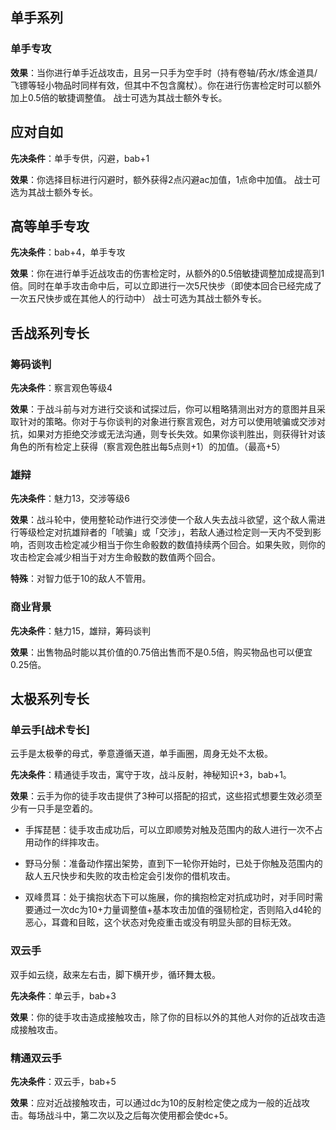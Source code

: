 ## 单手系列
### 单手专攻
**效果**：当你进行单手近战攻击，且另一只手为空手时（持有卷轴/药水/炼金道具/飞镖等轻小物品时同样有效，但其中不包含魔杖）。你在进行伤害检定时可以额外加上0.5倍的敏捷调整值。
战士可选为其战士额外专长。

## 应对自如
**先决条件**：单手专供，闪避，bab+1

**效果**：你选择目标进行闪避时，额外获得2点闪避ac加值，1点命中加值。
战士可选为其战士额外专长。

## 高等单手专攻
**先决条件**：bab+4，单手专攻

**效果**：你在进行单手近战攻击的伤害检定时，从额外的0.5倍敏捷调整加成提高到1倍。同时在单手攻击命中后，可以立即进行一次5尺快步（即使本回合已经完成了一次五尺快步或在其他人的行动中）
战士可选为其战士额外专长。

## 舌战系列专长
### 筹码谈判
**先决条件**：察言观色等级4

**效果**：于战斗前与对方进行交谈和试探过后，你可以粗略猜测出对方的意图并且采取针对的策略。你对于与你谈判的对象进行察言观色，对方可以使用唬骗或交涉对抗，如果对方拒绝交涉或无法沟通，则专长失效。如果你谈判胜出，则获得针对该角色的所有检定上获得（察言观色胜出每5点则+1）的加值。（最高+5）

### 雄辩
**先决条件**：魅力13，交涉等级6

**效果**：战斗轮中，使用整轮动作进行交涉使一个敌人失去战斗欲望，这个敌人需进行等级检定对抗雄辩者的「唬骗」或「交涉」，若敌人通过检定则一天内不受到影响，否则攻击检定减少相当于你生命骰数的数值持续两个回合。如果失败，则你的攻击检定会减少相当于对方生命骰数的数值两个回合。

**特殊**：对智力低于10的敌人不管用。

### 商业背景
**先决条件**：魅力15，雄辩，筹码谈判

**效果**：出售物品时能以其价值的0.75倍出售而不是0.5倍，购买物品也可以便宜0.25倍。

## 太极系列专长

### 单云手[战术专长]

云手是太极拳的母式，拳意遵循天道，单手画圈，周身无处不太极。

**先决条件**：精通徒手攻击，寓守于攻，战斗反射，神秘知识+3，bab+1。

**效果**：云手为你的徒手攻击提供了3种可以搭配的招式，这些招式想要生效必须至少有一只手是空着的。

- 手挥琵琶：徒手攻击成功后，可以立即顺势对触及范围内的敌人进行一次不占用动作的绊摔攻击。

- 野马分鬃：准备动作摆出架势，直到下一轮你开始时，已处于你触及范围内的敌人五尺快步和失败的攻击检定会引发你的借机攻击。

- 双峰贯耳：处于擒抱状态下可以施展，你的擒抱检定对抗成功时，对手同时需要通过一次dc为10+力量调整值+基本攻击加值的强韧检定，否则陷入d4轮的恶心，耳聋和目眩，这个状态对免疫重击或没有明显头部的目标无效。

### 双云手
双手如云绕，敌来左右击，脚下横开步，循环舞太极。

**先决条件**：单云手，bab+3

**效果**：你的徒手攻击造成接触攻击，除了你的目标以外的其他人对你的近战攻击造成接触攻击。

### 精通双云手

**先决条件**：双云手，bab+5

**效果**：应对近战接触攻击，可以通过dc为10的反射检定使之成为一般的近战攻击。每场战斗中，第二次以及之后每次使用都会使dc+5。
